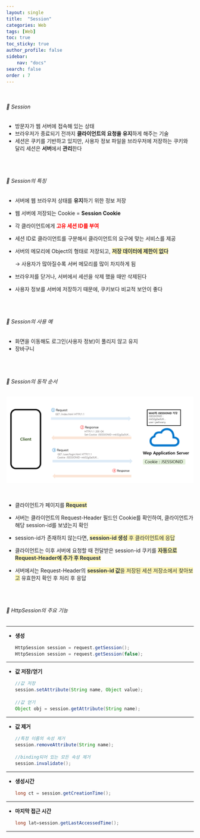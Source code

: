 ```yaml
---
layout: single
title:  "Session"
categories: Web
tags: [Web]
toc: true
toc_sticky: true
author_profile: false
sidebar:
    nav: "docs"
search: false
order : 7
---
```


<br>

###### 🚥 Session

- 방문자가 웹 서버에 접속해 있는 상태
- 브라우저가 종료되기 전까지 **클라이언트의 요청을 유지**하게 해주는 기술
- 세션은 쿠키를 기반하고 있지만, 사용자 정보 파일을 브라우저에 저장하는 쿠키와 달리 세션은 **서버**에서 **관리**한다

<br><br>



###### 🚥 Session의 특징

- 서버에 웹 브라우저 상태를 **유지**하기 위한 정보 저장

- 웹 서버에 저장되는 Cookie =  **Session Cookie**

- 각 클라이언트에게 **<span style="color:red">고유 세션 ID를 부여</span>**

- 세션 ID로 클라이언트를 구분해서 클라이언트의 요구에 맞는 서비스를 제공

- 서버의 메모리에 Object의 형태로 저장되고, <span style="color:#2d3748;background-color:#fff5b1">**저장 데이터에 제한이 없다**</span>

  → 사용자가 많아질수록 서버 메모리를 많이 차지하게 됨

- 브라우저를 닫거나, 서버에서 세션을 삭제 했을 때만 삭제된다

- 사용자 정보를 서버에 저장하기 때문에,  쿠키보다 비교적 보안이 좋다

<br><br>

###### 🚥 Session의 사용 예

- 화면을 이동해도 로그인(사용자 정보)이 풀리지 않고 유지
- 장바구니

<br>

<br>

###### 🚥 Session의 동작 순서

![image-20220408125531096](../../images/db/2022-04-01-be/image-20220408125531096.png)

<br>

- 클라이언트가 페이지를 <span style="color:#2d3748;background-color:#fff5b1">**Request**</span>

- 서버는 클라이언트의 Request-Header 필드인 Cookie를 확인하여, 클라이언트가 해당 session-id를 보냈는지 확인

- session-id가 존재하지 않는다면, <span style="color:#2d3748;background-color:#fff5b1">**session-id 생성** 후 클라이언트에 응답</span>

- 클라이언트는 이후 서버에 요청할 때 전달받은 session-id 쿠키를 **<span style="color:#2d3748;background-color:#fff5b1">자동으로 Request-Header에 추가 후 Request</span>**

- 서버에서는 Request-Header의  <span style="color:#2d3748;background-color:#fff5b1">**session-id 값**을 저장된 세션 저장소에서 찾아보고</span> 유효한지 확인 후 처리 후 응답


<br>

<br>

###### 🚥 HttpSession의 주요 기능

------

- **생성**

  ``` java
  HttpSession session = request.getSession();
  HttpSession session = request.getSession(false);
  ```

------

- **값 저장/얻기**

  ```java
  //값 저장
  session.setAttribute(String name, Object value);
  
  //값 얻기
  Object obj = session.getAttribute(String name);
  ```

----------

- **값 제거**

  ```java
  //특정 이름의 속성 제거
  session.removeAttribute(String name);
  
  //binding되어 있는 모든 속성 제거
  session.invalidate();
  ```

----------

- **생성시간**

  ```java
  long ct = session.getCreationTime();
  ```

----------

- **마지막 접근 시간**

  ```java
  long lat=session.getLastAccessedTime();
  ```

----------

<br><br>
